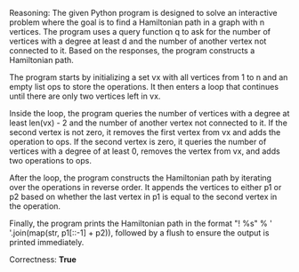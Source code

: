 Reasoning:
The given Python program is designed to solve an interactive problem where the goal is to find a Hamiltonian path in a graph with n vertices. The program uses a query function q to ask for the number of vertices with a degree at least d and the number of another vertex not connected to it. Based on the responses, the program constructs a Hamiltonian path.

The program starts by initializing a set vx with all vertices from 1 to n and an empty list ops to store the operations. It then enters a loop that continues until there are only two vertices left in vx.

Inside the loop, the program queries the number of vertices with a degree at least len(vx) - 2 and the number of another vertex not connected to it. If the second vertex is not zero, it removes the first vertex from vx and adds the operation to ops. If the second vertex is zero, it queries the number of vertices with a degree of at least 0, removes the vertex from vx, and adds two operations to ops.

After the loop, the program constructs the Hamiltonian path by iterating over the operations in reverse order. It appends the vertices to either p1 or p2 based on whether the last vertex in p1 is equal to the second vertex in the operation.

Finally, the program prints the Hamiltonian path in the format "! %s" % ' '.join(map(str, p1[::-1] + p2)), followed by a flush to ensure the output is printed immediately.

Correctness: **True**